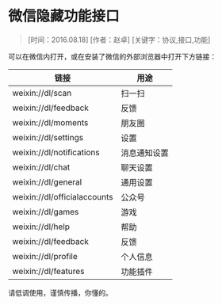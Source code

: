 # 微信隐藏功能接口

> [时间：2016.08.18] [作者：赵卓] [关键字：协议,接口,功能]

可以在微信内打开，或在安装了微信的外部浏览器中打开下方链接：

| 链接                 | 用途                 |
|----------------------|---------------------|
| weixin://dl/scan | 扫一扫
| weixin://dl/feedback | 反馈
| weixin://dl/moments | 朋友圈
| weixin://dl/settings | 设置
| weixin://dl/notifications | 消息通知设置
| weixin://dl/chat | 聊天设置
| weixin://dl/general | 通用设置
| weixin://dl/officialaccounts | 公众号
| weixin://dl/games | 游戏
| weixin://dl/help | 帮助
| weixin://dl/feedback | 反馈
| weixin://dl/profile | 个人信息
| weixin://dl/features | 功能插件

请低调使用，谨慎传播，你懂的。